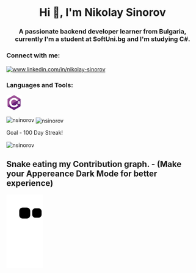 <h1 align="center">Hi 👋, I'm Nikolay Sinorov</h1>
<h3 align="center">A passionate backend developer learner from Bulgaria, currently I'm a student at SoftUni.bg and I'm studying C#.</h3>

<h3 align="left">Connect with me:</h3>
<p align="left">
<a href="https://www.linkedin.com/in/nikolay-sinorov" target="blank"><img align="center" src="https://raw.githubusercontent.com/rahuldkjain/github-profile-readme-generator/master/src/images/icons/Social/linked-in-alt.svg" alt="www.linkedin.com/in/nikolay-sinorov" height="30" width="40" /></a>
</p>

<h3 align="left">Languages and Tools:</h3>
<p align="left"> <a href="https://www.w3schools.com/cs/" target="_blank" rel="noreferrer"> <img src="https://raw.githubusercontent.com/devicons/devicon/master/icons/csharp/csharp-original.svg" alt="csharp" width="40" height="40"/> </a> </p>

<p><img align="left" src="https://github-readme-stats.vercel.app/api/top-langs?username=nsinorov&show_icons=true&locale=en&layout=compact" alt="nsinorov" /></p>

<p>&nbsp;<img align="center" src="https://github-readme-stats.vercel.app/api?username=nsinorov&show_icons=true&locale=en" alt="nsinorov" /></p>

Goal - 100 Day Streak!
<p><img align="center" src="https://github-readme-streak-stats.herokuapp.com/?user=nsinorov&" alt="nsinorov" /></p>

## Snake eating my Contribution graph. - (Make your Appereance Dark Mode for better experience)
<img src="https://raw.githubusercontent.com/nsinorov/nsinorov/output/github-contribution-grid-snake.svg" />


